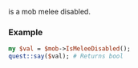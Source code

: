 is a mob melee disabled.
### Example

```perl
my $val = $mob->IsMeleeDisabled();
quest::say($val); # Returns bool
```